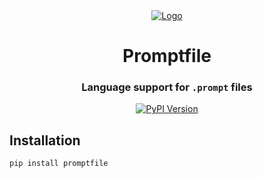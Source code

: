 <div align="center">
    <a href="https://www.weavel.ai">
        <img src="https://i.imgur.com/uQ7ulX3.png" title="Logo" style="" />
    </a>
    <h1>Promptfile</h1>
    <h3>Language support for <code>.prompt</code> files</h3>
    <div>
        <a href="https://pypi.org/project/promptfile" target="_blank">
            <img src="https://img.shields.io/pypi/v/promptfile.svg" alt="PyPI Version"/>
        </a>
    </div>
</div>

## Installation

```bash
pip install promptfile
```
